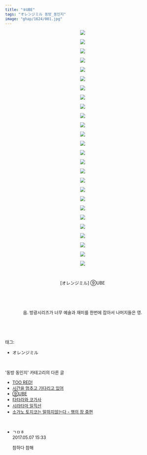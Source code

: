 ```yaml
---
title: "⑨UBE"
tags: "オレンジミル 동방_동인지"
image: "ghap/1624/001.jpg"
---
```

<div class="article">
<p style="text-align: center; clear: none; float: none;"><img src="{{ site.nasurl }}/ghap/1624/001.jpg"/></p>
<p style="text-align: center; clear: none; float: none;"><img src="{{ site.nasurl }}/ghap/1624/002.jpg"/></p>
<p style="text-align: center; clear: none; float: none;"><img src="{{ site.nasurl }}/ghap/1624/003.jpg"/></p>
<p style="text-align: center; clear: none; float: none;"><img src="{{ site.nasurl }}/ghap/1624/004.jpg"/></p>
<p style="text-align: center; clear: none; float: none;"><img src="{{ site.nasurl }}/ghap/1624/005.jpg"/></p>
<p style="text-align: center; clear: none; float: none;"><img src="{{ site.nasurl }}/ghap/1624/006.jpg"/></p>
<p style="text-align: center; clear: none; float: none;"><img src="{{ site.nasurl }}/ghap/1624/007.jpg"/></p>
<p style="text-align: center; clear: none; float: none;"><img src="{{ site.nasurl }}/ghap/1624/008.jpg"/></p>
<p style="text-align: center; clear: none; float: none;"><img src="{{ site.nasurl }}/ghap/1624/009.jpg"/></p>
<p style="text-align: center; clear: none; float: none;"><img src="{{ site.nasurl }}/ghap/1624/010.jpg"/></p>
<p style="text-align: center; clear: none; float: none;"><img src="{{ site.nasurl }}/ghap/1624/011.jpg"/></p>
<p style="text-align: center; clear: none; float: none;"><img src="{{ site.nasurl }}/ghap/1624/012.jpg"/></p>
<p style="text-align: center; clear: none; float: none;"><img src="{{ site.nasurl }}/ghap/1624/013.jpg"/></p>
<p style="text-align: center; clear: none; float: none;"><img src="{{ site.nasurl }}/ghap/1624/014.jpg"/></p>
<p style="text-align: center; clear: none; float: none;"><img src="{{ site.nasurl }}/ghap/1624/015.jpg"/></p>
<p style="text-align: center; clear: none; float: none;"><img src="{{ site.nasurl }}/ghap/1624/016.jpg"/></p>
<p style="text-align: center; clear: none; float: none;"><img src="{{ site.nasurl }}/ghap/1624/017.jpg"/></p>
<p style="text-align: center; clear: none; float: none;"><img src="{{ site.nasurl }}/ghap/1624/018.jpg"/></p>
<p style="text-align: center; clear: none; float: none;"><img src="{{ site.nasurl }}/ghap/1624/019.jpg"/></p>
<p style="text-align: center; clear: none; float: none;"><img src="{{ site.nasurl }}/ghap/1624/020.jpg"/></p>
<p style="text-align: center; clear: none; float: none;"><img src="{{ site.nasurl }}/ghap/1624/021.jpg"/></p>
<p style="text-align: center; clear: none; float: none;"><img src="{{ site.nasurl }}/ghap/1624/022.jpg"/></p>
<p style="text-align: center; clear: none; float: none;"><img src="{{ site.nasurl }}/ghap/1624/023.jpg"/></p>
<p style="text-align: center; clear: none; float: none;"><img src="{{ site.nasurl }}/ghap/1624/024.jpg"/></p>
<p style="text-align: center; clear: none; float: none;"><img src="{{ site.nasurl }}/ghap/1624/025.jpg"/></p>
<p style="text-align: center; clear: none; float: none;"><img src="{{ site.nasurl }}/ghap/1624/026.jpg"/></p>
<p style="text-align: center; clear: none; float: none;"><br/></p>
<p style="text-align: center; clear: none; float: none;">[オレンジミル] ⑨UBE</p>
<p style="text-align: center; clear: none; float: none;"><br/></p>
<p style="text-align: center; clear: none; float: none;"><br/></p>
<p style="text-align: center; clear: none; float: none;">음. 방광시리즈가 너무 예술과 재미를 한번에 잡아서 나머지들은 영.</p>
<p><br/></p>
</div><br/>
<div class="tagTrail">
<p>태그: </p>
<ul>
<li>オレンジミル</li>
</ul>
</div><br/>
<div class="another">
<p>'동방 동인지' 카테고리의 다른 글</p>
<ul>
<li><a href="/2016-08-16-ghap_1626">TOO RED!</a></li>
<li><a href="/2016-08-16-ghap_1625">시간을 멈추고 기다리고 있어</a></li>
<li><a href="/2016-08-16-ghap_1624">⑨UBE</a></li>
<li><a href="/2016-08-16-ghap_1623">타타라와 코가사</a></li>
<li><a href="/2016-08-16-ghap_1622">시라타마 일직선</a></li>
<li><a href="/2016-08-16-ghap_1621">소가노 토지코는 말하지않는다 - 행의 장 중편</a></li>
</ul>
</div><br/>
<div class="cb_module cb_fluid">
<div class="cb_wrt cb_profile">
<div class="comment">
<ul>
<li class="cb_thumb_off" id="comment14982958">
<div class="cb_comment_area">
<div class="cb_info_area">
<div class="cb_section">
<span class="cb_nick_name">ㄱㅁㅎ</span>
</div>
<div class="cb_section">
<span class="cb_date">2017.05.07 15:33 </span>
</div>
</div>
<div class="cb_dsc_comment">
<p class="cb_dsc">
											참하다 참해
										</p>
</div>
</div></li>
</ul>
</div>
</div><!-- commentList close -->
</div><br/>

